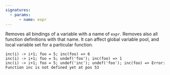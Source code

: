 ```yaml
---
signatures:
  - params:
      - name: expr
---
```


Removes all bindings of a variable with a name of `expr`. Removes also all function definitions with that name.
It can affect global variable pool, and local variable set for a particular function.

```scarpet
inc(i) -> i+1; foo = 5; inc(foo) => 6
inc(i) -> i+1; foo = 5; undef('foo'); inc(foo) => 1
inc(i) -> i+1; foo = 5; undef('inc'); undef('foo'); inc(foo) => Error: Function inc is not defined yet at pos 53
```
